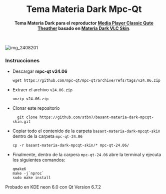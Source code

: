 
<div align="center">
	<h1>Tema Materia Dark Mpc-Qt</h1>
	<p>
		<b> Tema Materia Dark para el reproductor <a href="https://github.com/mpc-qt/mpc-qt">Media Player Classic Qute Theather</a> basado en <a href="https://ko-fi.com/i/IP5P6TEL5Z">Materia Dark VLC Skin</a></b>.
	</p>
	<br>
</div>


![img_2408201](https://github.com/user-attachments/assets/be7460eb-2db2-468a-bc05-b33785791bf8)


### Instrucciones 
- Descargar <strong>mpc-qt v24.06</strong>
    
  ```
  wget https://github.com/mpc-qt/mpc-qt/archive/refs/tags/v24.06.zip
  ```

- Extraer el archivo `v24.06.zip`

  ```
  unzip v24.06.zip   
  ```
- Clonar este repositorio
  
  ```
    git clone https://github.com/stbn7/basant-materia-dark-mpcqt-skin.git
  ```
- Copiar todo el contenido de la carpeta `basant-materia-dark-mpcqt-skin` dentro de la carpeta `mpc-qt-24.06`

  ```
  cp -r basant-materia-dark-mpcqt-skin/* mpc-qt-24.06/
  ```

- Finalmente, dentro de la carpera `mpc-qt-24.06` abre la terminal y ejecuta los siguientes comandos:

  ```
  qmake6
  make -j`nproc`
  sudo make install
  ```

Probado en KDE neon 6.0 con Qt Version 6.7.2
